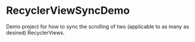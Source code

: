 RecyclerViewSyncDemo
====================
Demo project for how to sync the scrolling of two (applicable to as many as desired) RecyclerViews.